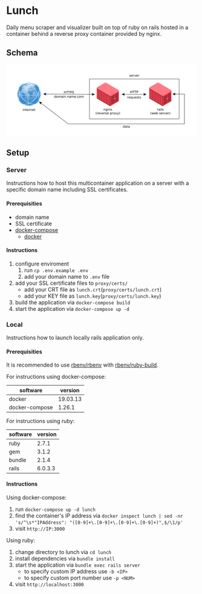 # Lunch

Daily menu scraper and visualizer built on top of ruby on rails hosted in a container behind a reverse proxy container provided by nginx.

## Schema

![schema.png](.other/schema.png)

## Setup

### Server

Instructions how to host this multicontainer application on a server with a specific domain name including SSL certificates.

#### Prerequisities

* domain name
* SSL certificate
* [docker-compose](https://docs.docker.com/compose)
    * [docker](https://docs.docker.com/engine)

#### Instructions

1. configure enviroment
    1. run `cp .env.example .env`
    1. add your domain name to `.env` file
1. add your SSL certificate files to `proxy/certs/`
    * add your CRT file as `lunch.crt`(`proxy/certs/lunch.crt`)
    * add your KEY file as `lunch.key`(`proxy/certs/lunch.key`)
1. build the application via `docker-compose build`
1. start the application via `docker-compose up -d`

### Local

Instructions how to launch locally rails application only.

#### Prerequisities

It is recommended to use [rbenv/rbenv](https://github.com/rbenv/rbenv) with [rbenv/ruby-build](https://github.com/rbenv/ruby-build).

For instructions using docker-compose:

| software       | version  |
| -------------- | -------- |
| docker         | 19.03.13 |
| docker-compose | 1.26.1   |

For instructions using ruby:

| software | version |
| -------- | ------- |
| ruby     | 2.7.1   |
| gem      | 3.1.2   |
| bundle   | 2.1.4   |
| rails    | 6.0.3.3 |

#### Instructions

Using docker-compose:

1. run `docker-compose up -d lunch`
1. find the container's IP address via `docker inspect lunch | sed -nr 's/^\s*"IPAddress": "([0-9]+\.[0-9]+\.[0-9]+\.[0-9]+)",$/\1/p'`
1. visit `http://IP:3000`

Using ruby:

1. change directory to lunch via `cd lunch`
1. install dependencies via `bundle install`
1. start the application via `bundle exec rails server`
    * to specify custom IP address use `-b <IP>`
    * to specify custom port number use `-p <NUM>`
1. visit `http://localhost:3000`
